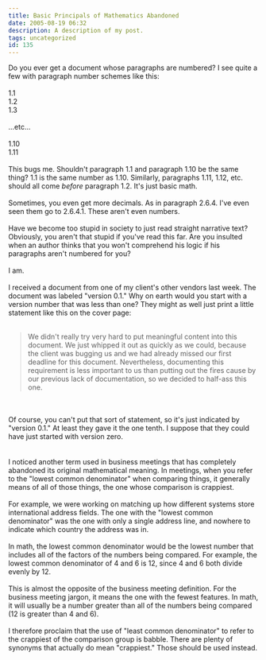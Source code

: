 ```yaml
---
title: Basic Principals of Mathematics Abandoned
date: 2005-08-19 06:32
description: A description of my post.
tags: uncategorized
id: 135
---
```

Do you ever get a document whose paragraphs are numbered?  I see quite a few with paragraph number schemes like this:<br />
<br />
1.1<br />
1.2<br />
1.3<br />
<br />
...etc...<br />
<br />
1.10<br />
1.11<br />
<br />
This bugs me.  Shouldn't paragraph 1.1 and paragraph 1.10 be the same thing?  1.1 is the same number as 1.10.  Similarly, paragraphs 1.11, 1.12, etc. should all come <i>before</i> paragraph 1.2.  It's just basic math.<br />
<br />
Sometimes, you even get more decimals.  As in paragraph 2.6.4.  I've even seen them go to 2.6.4.1.  These aren't even numbers.
<span class="spanEndPreview">&nbsp;</span><br /><br />Have we become too stupid in society to just read straight narrative text?  Obviously, you aren't that stupid if you've read this far.  Are you insulted when an author thinks that you won't comprehend his logic if his paragraphs aren't numbered for you?<br />
<br />
I am.<br />
<br />
I received a document from one of my client's other vendors last week.  The document was labeled "version 0.1."  Why on earth would you start with a version number that was less than one?  They might as well just print a little statement like this on the cover page:<br />
<br />
<blockquote>We didn't really try very hard to put meaningful content into this document.  We just whipped it out as quickly as we could, because the client was bugging us and we had already missed our first deadline for this document.  Nevertheless, documenting this requirement is less important to us than putting out the fires cause by our previous lack of documentation, so we decided to half-ass this one.</blockquote><br />
<br />
Of course, you can't put that sort of statement, so it's just indicated by "version 0.1."  At least they gave it the one tenth.  I suppose that they could have just started with version zero.<br />
<br />
<br />
I noticed another term used in business meetings that has completely abandoned its original mathematical meaning.  In meetings, when you refer to the "lowest common denominator" when comparing things, it generally means of all of those things, the one whose comparison is crappiest.<br />
<br />
For example, we were working on matching up how different systems store international address fields.  The one with the "lowest common denominator" was the one with only a single address line, and nowhere to indicate which country the address was in.<br />
<br />
In math, the lowest common denominator would be the lowest number that includes all of the factors of the numbers being compared.  For example, the lowest common denominator of 4 and 6 is 12, since 4 and 6 both divide evenly by 12.<br />
<br />
This is almost the opposite of the business meeting definition.  For the business meeting jargon, it means the one with the fewest features.  In math, it will usually be a number greater than all of the numbers being compared (12 is greater than 4 and 6).  <br />
<br />
I therefore proclaim that the use of "least common denominator" to refer to the crappiest of the comparison group is babble.  There are plenty of synonyms that actually do mean "crappiest."  Those should be used instead.

